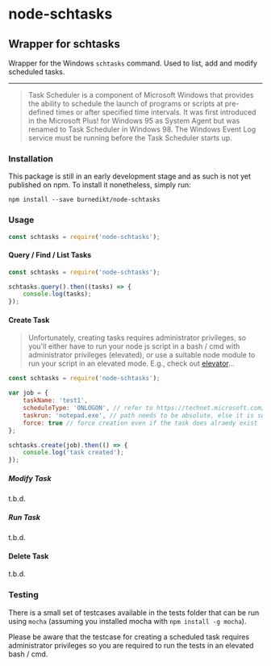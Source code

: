 # node-schtasks

## Wrapper for schtasks

Wrapper for the Windows `schtasks` command. Used to list, add and modify scheduled tasks.

----

>Task Scheduler is a component of Microsoft Windows that provides the ability to schedule the launch of programs or scripts at pre-defined times or after specified time intervals. It was first introduced in the Microsoft Plus! for Windows 95 as System Agent but was renamed to Task Scheduler in Windows 98. The Windows Event Log service must be running before the Task Scheduler starts up.

### Installation

This package is still in an early development stage and as such is not yet published on npm.
To install it nonetheless, simply run:

```
npm install --save burnedikt/node-schtasks
```

### Usage

```js
const schtasks = require('node-schtasks');
```

#### Query / Find / List Tasks

```js
const schtasks = require('node-schtasks');

schtasks.query().then((tasks) => {
    console.log(tasks);
});
```

#### Create Task

> Unfortunately, creating tasks requires administrator privileges, so you'll either have to run your node js script
 in a bash / cmd with administrator privileges (elevated), or use a suitable node module to run your script in an 
 elevated mode. E.g., check out [elevator](https://www.npmjs.com/package/elevator)...

```js
const schtasks = require('node-schtasks');

var job = {
	taskName: 'test1',
	scheduleType: 'ONLOGON', // refer to https://technet.microsoft.com/en-us/library/cc772785(v=ws.10).aspx#BKMK_create for more values
	taskrun: 'notepad.exe', // path needs to be absolute, else it is suspected to be relative to System32
	force: true // force creation even if the task does alraedy exist
};

schtasks.create(job).then(() => {
    console.log('task created');
});
```

##### Modify Task

t.b.d.

##### Run Task

t.b.d.

#### Delete Task

t.b.d.

### Testing

There is a small set of testcases available in the tests
 folder that can be run using `mocha` (assuming you installed mocha with `npm install -g mocha`).
 
Please be aware that the testcase for creating a scheduled task requires administrator privileges so 
 you are required to run the tests in an elevated bash / cmd.
